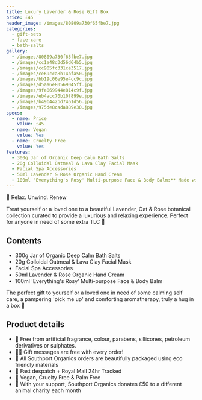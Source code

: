 ```yaml
---
title: Luxury Lavender & Rose Gift Box
price: £45
header_image: /images/80809a730f65fbe7.jpg
categories:
  - gift-sets
  - face-care
  - bath-salts
gallery:
  - /images/80809a730f65fbe7.jpg
  - /images/cc1a48d3d56d64b5.jpg
  - /images/cc905fc331ce3517.jpg
  - /images/ce69cca8b14bfa50.jpg
  - /images/bb19c06e95e4cc9c.jpg
  - /images/d5aa6e80569045ff.jpg
  - /images/9fe869944e814c9f.jpg
  - /images/eb4acc70b10f899e.jpg
  - /images/b49b442bd7461d56.jpg
  - /images/975de8cada889e30.jpg
specs:
  - name: Price
    value: £45
  - name: Vegan
    value: Yes
  - name: Cruelty Free
    value: Yes
features:
  - 300g Jar of Organic Deep Calm Bath Salts
  - 20g Colloidal Oatmeal & Lava Clay Facial Mask
  - Facial Spa Accessories
  - 50ml Lavender & Rose Organic Hand Cream
  - 100ml 'Everything's Rosy' Multi-purpose Face & Body Balm:** Made with Organic Shea Butter, Almond Oil, and Vitamin E, this versatile balm nourishes and revitalizes both face and body, leaving skin feeling super soft and pampered.
---
```


🌿 Relax. Unwind. Renew

Treat yourself or a loved one to a beautiful Lavender, Oat & Rose botanical collection curated to provide a luxurious and relaxing experience. Perfect for anyone in need of some extra TLC 💜

## Contents

- 300g Jar of Organic Deep Calm Bath Salts
- 20g Colloidal Oatmeal & Lava Clay Facial Mask
- Facial Spa Accessories
- 50ml Lavender & Rose Organic Hand Cream
- 100ml 'Everything's Rosy' Multi-purpose Face & Body Balm

The perfect gift to yourself or a loved one in need of some calming self care, a pampering 'pick me up' and comforting aromatherapy, truly a hug in a box 💜

## Product details

- 🍊 Free from artificial fragrance, colour, parabens, sillicones, petroleum derivatives or sulphates.
- ✍🏼 Gift messages are free with every order!
- 🌿 All Southport Organics orders are beautifully packaged using eco friendly materials
- 📮 Fast despatch + Royal Mail 24hr Tracked
- 🐰 Vegan, Cruelty Free & Palm Free
- 🐾 With your support, Southport Organics donates £50 to a different animal charity each month
